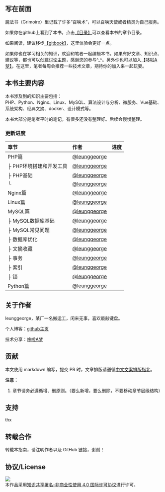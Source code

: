 ## 写在前面

魔法书（Grimoire）里记载了许多“召唤术”，可以召唤天使或者精灵为自己服务。

如果你在github上看到了本书，点击[【目录】](https://github.com/LeungGeorge/grimoire/blob/master/SUMMARY.md)可以查看本书的章节目录。

如果阅读，建议移步[【gitbook】](https://leunggeorge.gitbooks.io/grimoire/content/)，这里体验会更好一点。

如果你也在学习相关的知识，欢迎和笔者一起编辑本书。如果有好文章、知识点、建议等，都也可以[创建讨论主题](https://www.gitbook.com/book/leunggeorge/grimoire/discussions/new)，感谢您的参与^\_^。另外你也可以加入[【哆啦A梦】](https://doraemon-home.github.io/)，在这里，笔者每周会推荐一些技术文章，期待你的加入来一起玩耍。

## 本书主要内容

本书涉及到的知识主要包括：  
PHP、Python、Nginx、Linux、MySQL、算法设计与分析、微服务、Vue基础、系统架构、经典文摘、docker、设计模式等。

本书大部分是笔者平时的笔记，有很多还没有整理好。后续会慢慢整理。

### 更新进度

| 章节 | 作者 | 进度 |
| :--- | :--- | :--- |
| PHP篇 | [@leunggeorge](https://github.com/leunggeorge) |  |
| ├ PHP环境搭建和开发工具 | [@leunggeorge](https://github.com/leunggeorge) |  |
| ├ PHP基础 | [@leunggeorge](https://github.com/leunggeorge) |  |
| └ | [@leunggeorge](https://github.com/leunggeorge) |  |
| Nginx篇 | [@leunggeorge](https://github.com/leunggeorge) |  |
| Linux篇 | [@leunggeorge](https://github.com/leunggeorge) |  |
| MySQL篇 | [@leunggeorge](https://github.com/leunggeorge) |  |
| ├ MySQL数据库基础 | [@leunggeorge](https://github.com/leunggeorge) |  |
| ├ MySQL常见问题 | [@leunggeorge](https://github.com/leunggeorge) |  |
| ├ 数据库优化 | [@leunggeorge](https://github.com/leunggeorge) |  |
| ├ 文摘收藏 | [@leunggeorge](https://github.com/leunggeorge) |  |
| ├ 事务 | [@leunggeorge](https://github.com/leunggeorge) |  |
| ├ 索引 | [@leunggeorge](https://github.com/leunggeorge) |  |
| ├ 锁 | [@leunggeorge](https://github.com/leunggeorge) |  |
| Python篇 | [@leunggeorge](https://github.com/leunggeorge) |  |

## 关于作者

leunggeorge，某厂一名搬运工，闲来无事，喜欢敲敲键盘。

个人博客：[github主页](https://leunggeorge.github.io/)

技术分享：[哆啦A梦](https://doraemon-home.github.io/)

## 贡献

本文使用 markdown 编写，提交 PR 时，文章排版请遵循[中文文案排版指北](https://github.com/mzlogin/chinese-copywriting-guidelines/blob/Simplified/README.md)。

**注意：**

1. 章节请务必遵循增、删原则。（要么新增，要么删除，不要移动章节层级结构）

## 支持

thx

## 转载合作

转载本指南，请注明作者以及 GitHub 链接，谢谢！

## 协议/License

[![](https://i.creativecommons.org/l/by-nc/4.0/88x31.png)](http://creativecommons.org/licenses/by-nc/4.0/)  
本作品采用[知识共享署名-非商业性使用 4.0 国际许可协议](http://creativecommons.org/licenses/by-nc/4.0/)进行许可。

